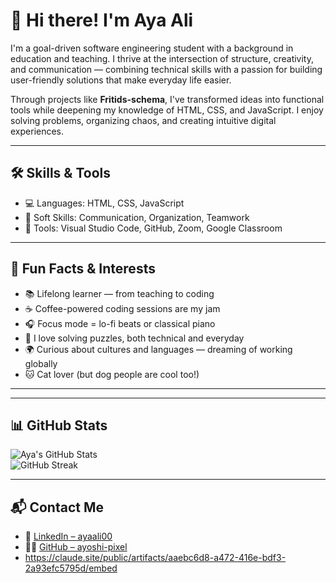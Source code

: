 # 👋 Hi there! I'm Aya Ali

I'm a goal-driven software engineering student with a background in education and teaching. I thrive at the intersection of structure, creativity, and communication — combining technical skills with a passion for building user-friendly solutions that make everyday life easier.

Through projects like **Fritids-schema**, I've transformed ideas into functional tools while deepening my knowledge of HTML, CSS, and JavaScript. I enjoy solving problems, organizing chaos, and creating intuitive digital experiences.

---

## 🛠️ Skills & Tools

- 💻 Languages: HTML, CSS, JavaScript
- 🧠 Soft Skills: Communication, Organization, Teamwork
- 🧰 Tools: Visual Studio Code, GitHub, Zoom, Google Classroom

---

## 🌟 Fun Facts & Interests

- 📚 Lifelong learner — from teaching to coding  
- ☕ Coffee-powered coding sessions are my jam  
- 🎧 Focus mode = lo-fi beats or classical piano  
- 🧩 I love solving puzzles, both technical and everyday  
- 🌍 Curious about cultures and languages — dreaming of working globally  
- 🐱 Cat lover (but dog people are cool too!)

---

---

## 📊 GitHub Stats

![Aya's GitHub Stats](https://github-readme-stats.vercel.app/api?username=ayoshi-pixel&show_icons=true&theme=radical)  
![GitHub Streak](https://github-readme-streak-stats.herokuapp.com/?user=ayoshi-pixel&theme=radical)

---

## 📬 Contact Me

- 💼 [LinkedIn – ayaali00](https://www.linkedin.com/in/ayaali00/)
- 🧑‍💻 [GitHub – ayoshi-pixel](https://github.com/ayoshi-pixel)
- https://claude.site/public/artifacts/aaebc6d8-a472-416e-bdf3-2a93efc5795d/embed
